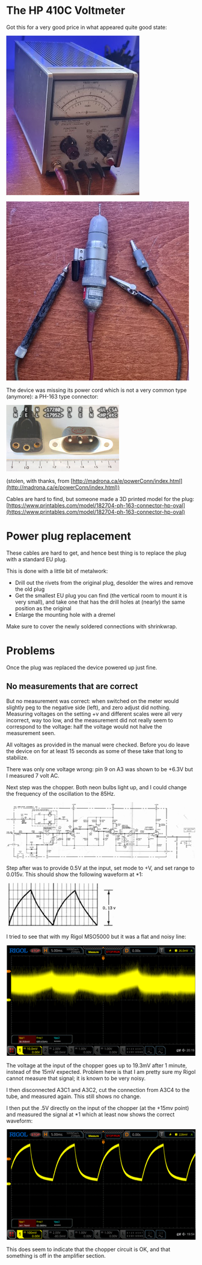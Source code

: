 # The HP 410C Voltmeter

Got this for a very good price in what appeared quite good state:

![](image-20231217-142845.png)

![](image-20231217-142924.png)

The device was missing its power cord which is not a very common type (anymore): a PH-163 type connector:

![](image-20231217-143033.png)

(stolen, with thanks, from [http://madrona.ca/e/powerConn/index.html](http://madrona.ca/e/powerConn/index.html))

Cables are hard to find, but someone made a 3D printed model for the plug: [https://www.printables.com/model/182704-ph-163-connector-hp-oval](https://www.printables.com/model/182704-ph-163-connector-hp-oval)

# Power plug replacement

These cables are hard to get, and hence best thing is to replace the plug with a standard EU plug.

This is done with a little bit of metalwork:

- Drill out the rivets from the original plug, desolder the wires and remove the old plug
- Get the smallest EU plug you can find (the vertical room to mount it is very small), and take one that has the drill holes at (nearly) the same position as the original
- Enlarge the mounting hole with a dremel

Make sure to cover the newly soldered connections with shrinkwrap.

# Problems

Once the plug was replaced the device powered up just fine.

## No measurements that are correct

But no measurement was correct: when switched on the meter would slightly peg to the negative side (left), and zero adjust did nothing. Measuring voltages on the setting +v and different scales were all very incorrect, way too low, and the measurement did not really seem to correspond to the voltage: half the voltage would not halve the measurement seen.

All voltages as provided in the manual were checked. Before you do leave the device on for at least 15 seconds as some of these take that long to stabilize.

There was only one voltage wrong: pin 9 on A3 was shown to be +6.3V but I measured 7 volt AC.

Next step was the chopper. Both neon bulbs light up, and I could change the frequency of the oscillation to the 85Hz.

![image-20240204-175613.png](image-20240204-175613.png)

Step after was to provide 0.5V at the input, set mode to +V, and set range to 0.015v. This should show the following waveform at \*1:

![image-20240204-175459.png](image-20240204-175459.png)

I tried to see that with my Rigol MSO5000 but it was a flat and noisy line:

![image-20240204-182421.png](image-20240204-182421.png)

The voltage at the input of the chopper goes up to 19.3mV after 1 minute, instead of the 15mV expected. Problem here is that I am pretty sure my Rigol cannot measure that signal; it is known to be very noisy.

I then disconnected A3C1 and A3C2, cut the connection from A3C4 to the tube, and measured again. This still shows no change.

I then put the .5V directly on the input of the chopper (at the +15mv point) and measured the signal at \*1 which at least now shows the correct waveform:

![image-20240204-175943.png](image-20240204-175943.png)

This does seem to indicate that the chopper circuit is OK, and that something is off in the amplifier section.
